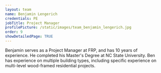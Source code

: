 ```yaml
---
layout: team
name: Benjamin Lengerich
credentials: PE
jobTitle: Project Manager
profilePicture: /static/images/team_benjamin_lengerich.jpg
order: 9
showDetailedPage: TRUE
---
```

Benjamin serves as a Project Manager at FRP, and has 10 years of experience.  He completed his Master's Degree at NC State University.  Ben has experience on multiple building types, including specific experience on multi-level wood-framed residential projects.
